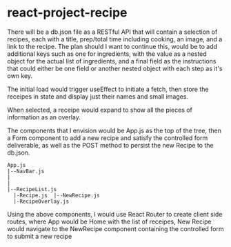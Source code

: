# react-project-recipe

There will be a db.json file as a RESTful API that will contain a selection of recipes, each with a title, prep/total time including cooking, an image, and  a link to the recipe.  The plan should I want to continue this, would be to add additional keys such as one for ingredients, with the value as a nested object for the actual list of ingredients, and a final field as the instructions that could either be one field or another nested object with each step as it's own key.

The initial load would trigger useEffect to initiate a fetch, then store the receipes in state and display just their names and small images.

When selected, a receipe would expand to show all the pieces of information as an overlay.

The components that I envision would be App.js as the top of the tree, then a Form component to add a new recipe and satisfy the controlled form deliverable, as well as the POST method to persist the new Recipe to the db.json.

    App.js
    |--NavBar.js
    |  
    |
    |--RecipeList.js
      |-Recipe.js  |--NewRecipe.js
      |-RecipeOverlay.js

Using the above components, I would use React Router to create client side routes, where App would be Home with the list of receipes, New Recipe would navigate to the NewRecipe component containing the controlled form to submit a new recipe
